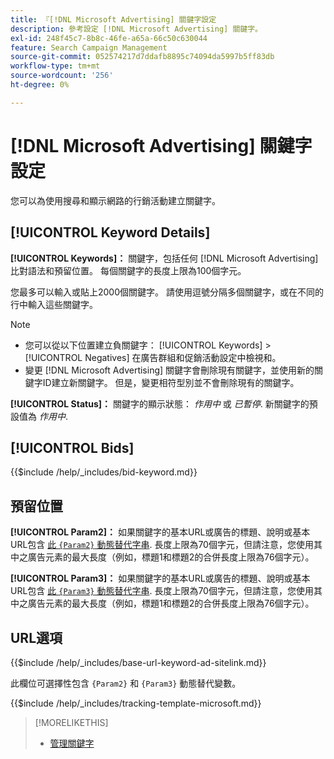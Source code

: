 ```yaml
---
title: 『[!DNL Microsoft Advertising] 關鍵字設定
description: 參考設定 [!DNL Microsoft Advertising] 關鍵字。
exl-id: 248f45c7-8b8c-46fe-a65a-66c50c630044
feature: Search Campaign Management
source-git-commit: 052574217d7ddafb8895c74094da5997b5ff83db
workflow-type: tm+mt
source-wordcount: '256'
ht-degree: 0%

---
```


# [!DNL Microsoft Advertising] 關鍵字設定

您可以為使用搜尋和顯示網路的行銷活動建立關鍵字。

## [!UICONTROL Keyword Details]

**[!UICONTROL Keywords]：** 關鍵字，包括任何 [!DNL Microsoft Advertising] 比對語法和預留位置。 每個關鍵字的長度上限為100個字元。

您最多可以輸入或貼上2000個關鍵字。 請使用逗號分隔多個關鍵字，或在不同的行中輸入這些關鍵字。

>[!NOTE]
>
>* 您可以從以下位置建立負關鍵字： [!UICONTROL Keywords] > [!UICONTROL Negatives] 在廣告群組和促銷活動設定中檢視和。
>* 變更 [!DNL Microsoft Advertising] 關鍵字會刪除現有關鍵字，並使用新的關鍵字ID建立新關鍵字。 但是，變更相符型別並不會刪除現有的關鍵字。

**[!UICONTROL Status]：** 關鍵字的顯示狀態： *作用中* 或 *已暫停*. 新關鍵字的預設值為 *作用中*.

## [!UICONTROL Bids]

<!-- **[!UICONTROL Bid]:** -->

{{$include /help/_includes/bid-keyword.md}}

## 預留位置

**[!UICONTROL Param2]：** 如果關鍵字的基本URL或廣告的標題、說明或基本URL包含 [此 `{Param2}` 動態替代字串](https://help.bingads.microsoft.com/#apex/3/en/53079/0). 長度上限為70個字元，但請注意，您使用其中之廣告元素的最大長度（例如，標題1和標題2的合併長度上限為76個字元）。

**[!UICONTROL Param3]：** 如果關鍵字的基本URL或廣告的標題、說明或基本URL包含 [此 `{Param3}` 動態替代字串](https://help.bingads.microsoft.com/#apex/3/en/53079/0). 長度上限為70個字元，但請注意，您使用其中之廣告元素的最大長度（例如，標題1和標題2的合併長度上限為76個字元）。

## URL選項

<!-- **[!UICONTROL Base URl]:** -->

{{$include /help/_includes/base-url-keyword-ad-sitelink.md}}

此欄位可選擇性包含 `{Param2}` 和 `{Param3}` 動態替代變數。

<!-- **[!UICONTROL Tracking Template]:** -->

{{$include /help/_includes/tracking-template-microsoft.md}}

>[!MORELIKETHIS]
>
>* [管理關鍵字](/help/search-social-commerce/campaign-management/campaigns/keyword-manage.md)
